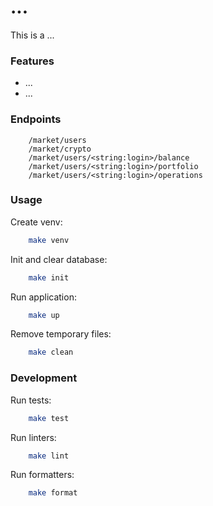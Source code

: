 # ...
This is a ...

### Features
- ...
- ...

### Endpoints

```
    /market/users
    /market/crypto
    /market/users/<string:login>/balance
    /market/users/<string:login>/portfolio
    /market/users/<string:login>/operations
```

### Usage

Create venv:
```bash
    make venv
```

Init and clear database:
```bash
    make init
```

Run application:
```bash
    make up
```

Remove temporary files:
```bash
    make clean
```

### Development
Run tests:
```bash
    make test
```

Run linters:
```bash
    make lint
```

Run formatters:
```bash
    make format
```
